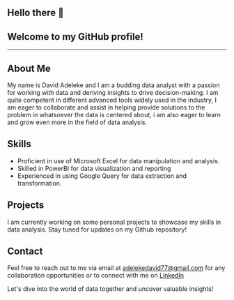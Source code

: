 ## Hello there 👋


## Welcome to my GitHub profile!
---------------------------------
## About Me

My name is David Adeleke and I am a budding data analyst with a passion for working with data and deriving insights to drive decision-making.
I am quite competent in different advanced tools widely used in the industry, I am eager to collaborate and assist in helping provide solutions to the problem in whatsoever the data is  centered about, i am also eager to learn and grow even more in the field of data analysis.


## Skills

- Proficient in use of Microsoft Excel for data manipulation and analysis.
- Skilled in PowerBI for data visualization and reporting
- Experienced in using Google Query for data extraction and transformation.


## Projects

I am currently working on some personal projects to showcase my skills in data analysis. Stay tuned for updates on my Github repository!



## Contact 

Feel free to reach out to me via email at adelekedavid77@gmail.com for any collaboration opportunities or to connect with me on [LinkedIn](http://www.linkedin.com/in/adeleke-davido)

Let's dive into the world of data together and uncover valuable insights!
















<!--
**agenieus/agenieus** is a ✨ _special_ ✨ repository because its `README.md` (this file) appears on your GitHub profile.

Here are some ideas to get you started:

- 🔭 I’m currently working on ...
- 🌱 I’m currently learning ...
- 👯 I’m looking to collaborate on ...
- 🤔 I’m looking for help with ...
- 💬 Ask me about ...
- 📫 How to reach me: ...
- 😄 Pronouns: ...
- ⚡ Fun fact: ...
-->
